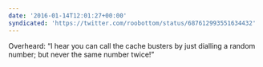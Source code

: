 ```yaml
---
date: '2016-01-14T12:01:27+00:00'
syndicated: 'https://twitter.com/roobottom/status/687612993551634432'
---
```

Overheard: “I hear you can call the cache busters by just dialling a random number; but never the same number twice!”

